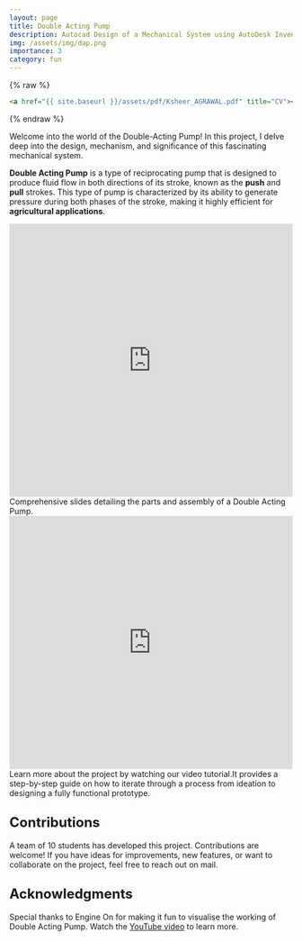 ```yaml
---
layout: page
title: Double Acting Pump
description: Autocad Design of a Mechanical System using AutoDesk Inventor.
img: /assets/img/dap.png
importance: 3
category: fun
---
```


{% raw %}
```html
<a href="{{ site.baseurl }}/assets/pdf/Ksheer_AGRAWAL.pdf" title="CV"><i class="fas fa-file-pdf"></i></a>
```
{% endraw %}

Welcome into the world of the Double-Acting Pump! In this project, I delve deep into the design, mechanism, and significance of this fascinating mechanical system.

**Double Acting Pump** is a type of reciprocating pump that is designed to produce fluid flow in both directions of its stroke, known as the **push** and **pull** strokes. This type of pump is characterized by its ability to generate pressure during both phases of the stroke, making it highly efficient for **agricultural applications**.

<div class="row text-center">
    <div class="col-sm mt-3 mt-md-0">
       <iframe src="https://www.slideshare.net/slideshow/embed_code/key/3A524XWIRYGHEh?hostedIn=slideshare&page=upload" width="100%" height="485" frameborder="0" marginwidth="0" marginheight="0" scrolling="no"></iframe>
    </div>
</div>
<div class="caption">
    Comprehensive slides detailing the parts and assembly of a Double Acting Pump.
</div>

<div class="row">
    <div class="col-sm">
        <iframe width="100%" height="450" src="https://www.youtube.com/embed/qACneEAyhro" frameborder="0" allowfullscreen></iframe>
    </div>
</div>
<div class="caption">
    Learn more about the project by watching our video tutorial.It provides a step-by-step guide on how to iterate through a process from ideation to designing a fully functional prototype.
</div>

## <span style="font-size: 24px;font-weight: bold;">Contributions</span>

A team of 10 students has developed this project. Contributions are welcome! If you have ideas for improvements, new features, or want to collaborate on the project, feel free to reach out on mail.

## <span style="font-size: 24px;font-weight: bold;">Acknowledgments</span>
 Special thanks to Engine On for making it fun to visualise the working of Double Acting Pump. Watch the [YouTube video](https://www.youtube.com/watch?v=2_p6WHZqeOQ) to learn more.
